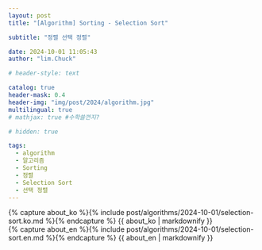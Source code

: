 ```yaml
---
layout: post
title: "[Algorithm] Sorting - Selection Sort"

subtitle: "정렬 선택 정렬"

date: 2024-10-01 11:05:43
author: "lim.Chuck"

# header-style: text

catalog: true
header-mask: 0.4
header-img: "img/post/2024/algorithm.jpg"
multilingual: true
# mathjax: true #수학쓸껀지?

# hidden: true

tags:
  - algorithm
  - 알고리즘
  - Sorting
  - 정렬
  - Selection Sort
  - 선택 정렬
---
```


<div class="ko post-container">
    {% capture about_ko %}{% include post/algorithms/2024-10-01/selection-sort.ko.md %}{% endcapture %}
    {{ about_ko | markdownify }}
</div>
<div class="en post-container">
    {% capture about_en %}{% include post/algorithms/2024-10-01/selection-sort.en.md %}{% endcapture %}
    {{ about_en | markdownify }}
</div>
